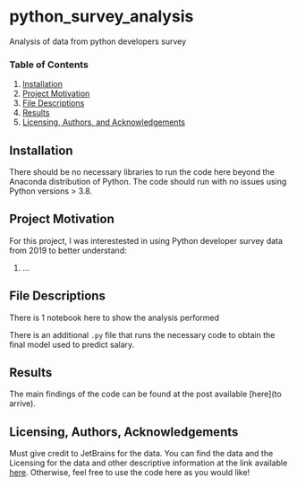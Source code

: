 # python_survey_analysis
Analysis of data from python developers survey

### Table of Contents

1. [Installation](#installation)
2. [Project Motivation](#motivation)
3. [File Descriptions](#files)
4. [Results](#results)
5. [Licensing, Authors, and Acknowledgements](#licensing)

## Installation <a name="installation"></a>

There should be no necessary libraries to run the code here beyond the Anaconda distribution of Python.  The code should run with no issues using Python versions > 3.8.

## Project Motivation<a name="motivation"></a>

For this project, I was interestested in using Python developer survey data from 2019 to better understand:

1. ...


## File Descriptions <a name="files"></a>

There is 1 notebook here to show the analysis performed

There is an additional `.py` file that runs the necessary code to obtain the final model used to predict salary.

## Results <a name="results"></a>

The main findings of the code can be found at the post available [here](to arrive).

## Licensing, Authors, Acknowledgements <a name="licensing"></a>

Must give credit to JetBrains for the data.  You can find the data and the Licensing for the data and other descriptive information at the link available [here](https://www.jetbrains.com/lp/python-developers-survey-2019/).  Otherwise, feel free to use the code here as you would like! 
